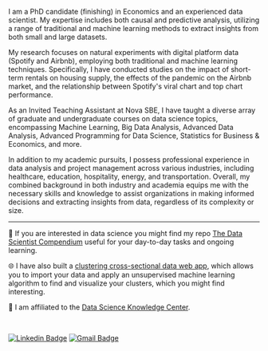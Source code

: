 I am a PhD candidate (finishing) in Economics and an experienced data scientist. My expertise includes both causal and predictive analysis, utilizing a range of traditional and machine learning methods to extract insights from both small and large datasets. 

My research focuses on natural experiments with digital platform data (Spotify and Airbnb), employing both traditional and machine learning techniques. Specifically, I have conducted studies on the impact of short-term rentals on housing supply, the effects of the pandemic on the Airbnb market, and the relationship between Spotify's viral chart and top chart performance.

As an Invited Teaching Assistant at Nova SBE, I have taught a diverse array of graduate and undergraduate courses on data science topics, encompassing Machine Learning, Big Data Analysis, Advanced Data Analysis, Advanced Programming for Data Science, Statistics for Business & Economics, and more.

In addition to my academic pursuits, I possess professional experience in data analysis and project management across various industries, including healthcare, education, hospitality, energy, and transportation. 
Overall, my combined background in both industry and academia equips me with the necessary skills and knowledge to assist organizations in making informed decisions and extracting insights from data, regardless of its complexity or size.

----

📃 If you are interested in data science you might find my repo [The Data Scientist Compendium](https://github.com/bforbesc/the-data-scientist-compendium) useful for your day-to-day tasks and ongoing learning.

🌐 I have also built a [clustering cross-sectional data web app](https://bforbesc-clustering-web-app-ml-web-app-ee5tk5.streamlit.app), which allows you to import your data and apply an unsupervised machine learning algorithm to find and visualize your clusters, which you might find interesting.

🏢 I am affiliated to the [Data Science Knowledge Center](https://www.novasbe.unl.pt/en/data-science/people).

<br>

[![Linkedin Badge](https://img.shields.io/badge/-bernardoforbescosta-blue?style=flat-square&logo=Linkedin&logoColor=white&link=https://www.linkedin.com/in/bernardoforbescosta/)](https://www.linkedin.com/in/bernardoforbescosta/)
[![Gmail Badge](https://img.shields.io/badge/-bernardoforbescosta@gmail.com-c14438?style=flat-square&logo=Gmail&logoColor=white&link=mailto:bernardoforbescosta@gmail.com)](mailto:bernardoforbescosta@gmail.com)
